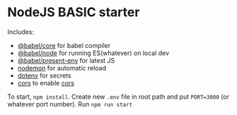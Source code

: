 # NodeJS BASIC starter

Includes:
- [@babel/core](https://www.npmjs.com/package/@babel/core) for babel compiler
- [@babel/node](https://babeljs.io/docs/en/babel-node) for running ES(whatever) on local dev
- [@babel/present-env](https://babeljs.io/docs/en/babel-preset-env) for latest JS
- [nodemon](https://nodemon.io/) for automatic reload
- [dotenv](https://www.npmjs.com/package/dotenv) for secrets
- [cors](https://www.npmjs.com/package/cors) to enable [cors](https://developer.mozilla.org/en-US/docs/Web/HTTP/CORS)

To start, `npm install`. Create new `.env` file in root path and put `PORT=3000` (or whatever port number). Run `npm run start`
